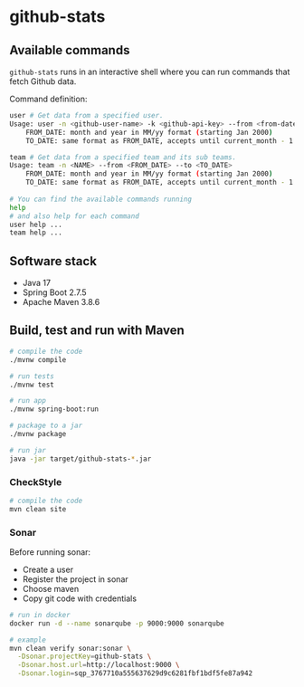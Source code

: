 # github-stats

## Available commands

`github-stats` runs in an interactive shell where you can run commands that fetch Github data.

Command definition:

```sh
user # Get data from a specified user.
Usage: user -n <github-user-name> -k <github-api-key> --from <from-date> --to <to-date>
    FROM_DATE: month and year in MM/yy format (starting Jan 2000)
    TO_DATE: same format as FROM_DATE, accepts until current_month - 1

team # Get data from a specified team and its sub teams.
Usage: team -n <NAME> --from <FROM_DATE> --to <TO_DATE>
    FROM_DATE: month and year in MM/yy format (starting Jan 2000)
    TO_DATE: same format as FROM_DATE, accepts until current_month - 1 
    
# You can find the available commands running
help
# and also help for each command
user help ...
team help ...
```

## Software stack
- Java 17
- Spring Boot 2.7.5
- Apache Maven 3.8.6

## Build, test and run with Maven

```sh
# compile the code
./mvnw compile

# run tests
./mvnw test

# run app
./mvnw spring-boot:run

# package to a jar
./mvnw package

# run jar
java -jar target/github-stats-*.jar
```

### CheckStyle

```sh
# compile the code
mvn clean site
```

### Sonar

Before running sonar:

- Create a user
- Register the project in sonar
- Choose maven
- Copy git code with credentials

```sh
# run in docker 
docker run -d --name sonarqube -p 9000:9000 sonarqube

# example 
mvn clean verify sonar:sonar \
  -Dsonar.projectKey=github-stats \
  -Dsonar.host.url=http://localhost:9000 \
  -Dsonar.login=sqp_3767710a555637629d9c6281fbf1bdf5fe87a942
```